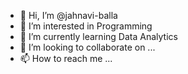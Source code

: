 - 👋 Hi, I’m @jahnavi-balla
- 👀 I’m interested in Programming
- 🌱 I’m currently learning Data Analytics
- 💞️ I’m looking to collaborate on ...
- 📫 How to reach me ...

<!---
jahnavi-balla/jahnavi-balla is a ✨ special ✨ repository because its `README.md` (this file) appears on your GitHub profile.
You can click the Preview link to take a look at your changes.
--->
